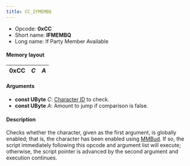 ```yaml
---
title: CC_IFMEMBQ
---
```


- Opcode: **0xCC**
- Short name: **IFMEMBQ**
- Long name: If Party Member Available

#### Memory layout

| 0xCC | *C* | *A* |
|------|-----|-----|

#### Arguments

- **const UByte** *C*: [Character ID](../../Character_ID) to check.
- **const UByte** *A*: Amount to jump if comparison is false.

#### Description

Checks whether the character, given as the first argument, is globally enabled; that is, the character has been enabled using [MMBud](CD_MMBud). If so, the script immediately following this opcode and argument list will execute; otherwise, the script pointer is advanced by the second argument and execution continues.

